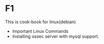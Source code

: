 # F1
This is cook-book for linux(debian)


* Important Linux Commands
* Installing ossec server with mysql support.

